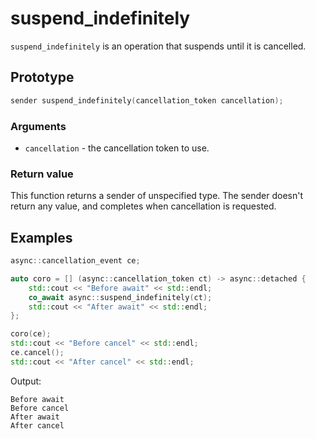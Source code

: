 # suspend_indefinitely

`suspend_indefinitely` is an operation that suspends until it is cancelled.

## Prototype

```cpp
sender suspend_indefinitely(cancellation_token cancellation);
```

### Arguments

 - `cancellation` - the cancellation token to use.

### Return value

This function returns a sender of unspecified type. The sender doesn't return any
value, and completes when cancellation is requested.

## Examples

```cpp
async::cancellation_event ce;

auto coro = [] (async::cancellation_token ct) -> async::detached {
	std::cout << "Before await" << std::endl;
	co_await async::suspend_indefinitely(ct);
	std::cout << "After await" << std::endl;
};

coro(ce);
std::cout << "Before cancel" << std::endl;
ce.cancel();
std::cout << "After cancel" << std::endl;
```

Output:
```
Before await
Before cancel
After await
After cancel
```

